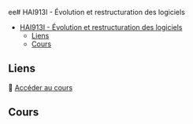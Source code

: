 ee# HAI913I - Évolution et restructuration des logiciels

- [HAI913I - Évolution et restructuration des logiciels](#hai913i---évolution-et-restructuration-des-logiciels)
  - [Liens](#liens)
  - [Cours](#cours)

## Liens

🔗 [Accéder au cours](http://www.lirmm.fr/~seriai/)

## Cours
